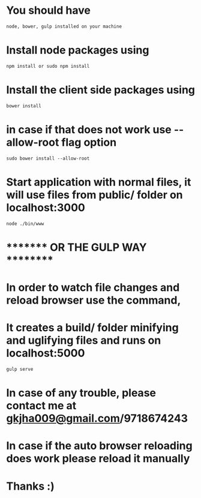 

# You should have 
	node, bower, gulp installed on your machine

# Install node packages using
 	npm install or sudo npm install

# Install the client side packages using
	bower install
# in case if that does not work use --allow-root flag option
    sudo bower install --allow-root



# Start application with normal files, it will use files  from public/ folder on localhost:3000
 	node ./bin/www  	

# ******* OR THE GULP WAY ********

# In order to watch file changes and reload browser use the command,
# It creates a build/ folder  minifying and uglifying files and runs on localhost:5000
	gulp serve

# In case of any trouble, please contact me at gkjha009@gmail.com/9718674243
# In case if the auto browser reloading does work please reload it manually 
# Thanks :)